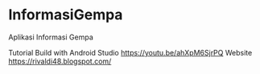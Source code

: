 # InformasiGempa
Aplikasi Informasi Gempa

Tutorial Build with Android Studio https://youtu.be/ahXpM6SjrPQ
Website https://rivaldi48.blogspot.com/
